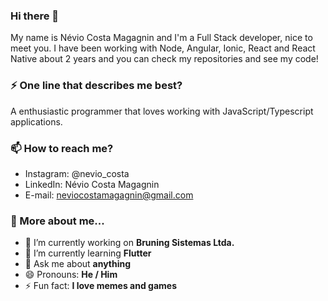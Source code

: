 ### Hi there 👋

My name is Névio Costa Magagnin and I'm a Full Stack developer, nice to meet you. I have been working with Node, Angular, Ionic, React and React Native about 2 years and you can check my repositories and see my code!

### :zap: One line that describes me best?

A enthusiastic programmer that loves working with JavaScript/Typescript applications.

### :mailbox: How to reach me?

- Instagram: @nevio_costa
- LinkedIn: Névio Costa Magagnin
- E-mail: neviocostamagagnin@gmail.com

### :pushpin: More about me...

- 🔭 I’m currently working on **Bruning Sistemas Ltda.**
- 🌱 I’m currently learning **Flutter**
- 💬 Ask me about **anything**
- 😄 Pronouns: **He / Him**
- ⚡ Fun fact: **I love memes and games**

<!-- https://www.instagram.com/nevio_costa/, https://www.linkedin.com/in/n%C3%A9vio-magagnin-045710177/ -->
